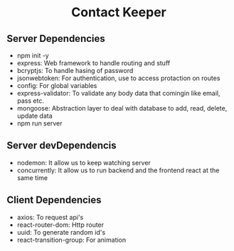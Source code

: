 <h1 align="center">Contact Keeper</h1>

## Server Dependencies

- npm init -y
- express: Web framework to handle routing and stuff
- bcryptjs: To handle hasing of password
- jsonwebtoken: For authentication, use to access protaction on routes
- config: For global variables
- express-validator: To validate any body data that comingin like email, pass etc.
- mongoose: Abstraction layer to deal with database to add, read, delete, update data
- npm run server

## Server devDependencis

- nodemon: It allow us to keep watching server
- concurrently: It allow us to run backend and the frontend react at the same time

## Client Dependencies

- axios: To request api's
- react-router-dom: Http router
- uuid: To generate random id's
- react-transition-group: For animation
